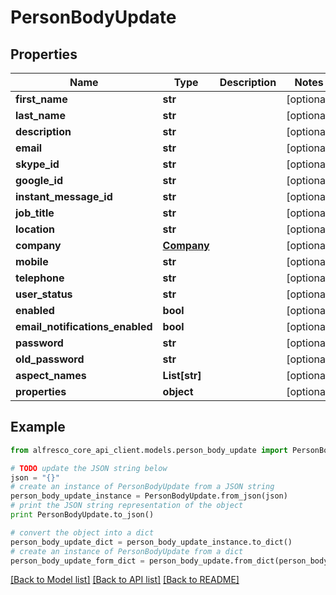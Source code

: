 # PersonBodyUpdate


## Properties
Name | Type | Description | Notes
------------ | ------------- | ------------- | -------------
**first_name** | **str** |  | [optional] 
**last_name** | **str** |  | [optional] 
**description** | **str** |  | [optional] 
**email** | **str** |  | [optional] 
**skype_id** | **str** |  | [optional] 
**google_id** | **str** |  | [optional] 
**instant_message_id** | **str** |  | [optional] 
**job_title** | **str** |  | [optional] 
**location** | **str** |  | [optional] 
**company** | [**Company**](Company.md) |  | [optional] 
**mobile** | **str** |  | [optional] 
**telephone** | **str** |  | [optional] 
**user_status** | **str** |  | [optional] 
**enabled** | **bool** |  | [optional] 
**email_notifications_enabled** | **bool** |  | [optional] 
**password** | **str** |  | [optional] 
**old_password** | **str** |  | [optional] 
**aspect_names** | **List[str]** |  | [optional] 
**properties** | **object** |  | [optional] 

## Example

```python
from alfresco_core_api_client.models.person_body_update import PersonBodyUpdate

# TODO update the JSON string below
json = "{}"
# create an instance of PersonBodyUpdate from a JSON string
person_body_update_instance = PersonBodyUpdate.from_json(json)
# print the JSON string representation of the object
print PersonBodyUpdate.to_json()

# convert the object into a dict
person_body_update_dict = person_body_update_instance.to_dict()
# create an instance of PersonBodyUpdate from a dict
person_body_update_form_dict = person_body_update.from_dict(person_body_update_dict)
```
[[Back to Model list]](../README.md#documentation-for-models) [[Back to API list]](../README.md#documentation-for-api-endpoints) [[Back to README]](../README.md)


